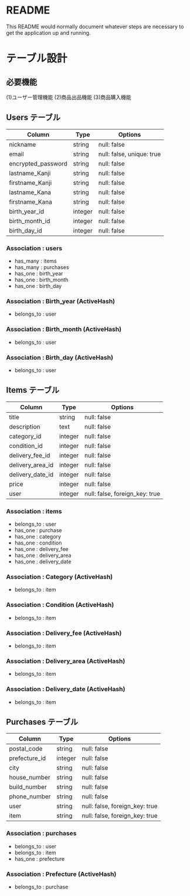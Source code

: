 # README

This README would normally document whatever steps are necessary to get the
application up and running.

# テーブル設計
## 必要機能

(1)ユーザー管理機能
(2)商品出品機能
(3)商品購入機能

## Users テーブル

| Column             | Type    | Options                   |
| ------------------ | ------  | -----------               |
| nickname           | string  | null: false               |
| email              | string  | null: false, unique: true |
| encrypted_password | string  | null: false               |
| lastname_Kanji     | string  | null: false               |
| firstname_Kanji    | string  | null: false               |
| lastname_Kana      | string  | null: false               |
| firstname_Kana     | string  | null: false               |
| birth_year_id      | integer | null: false               |
| birth_month_id     | integer | null: false               |
| birth_day_id       | integer | null: false               |

### Association : users

- has_many : items
- has_many : purchases
- has_one : birth_year
- has_one : birth_month
- has_one : birth_day

### Association : Birth_year (ActiveHash)

- belongs_to : user

### Association : Birth_month (ActiveHash)

- belongs_to : user

### Association : Birth_day (ActiveHash)

- belongs_to : user


## Items テーブル

| Column           | Type    | Options                        |
| ---------------- | ------  | ------------------------------ |
| title            | string  | null: false                    |
| description      | text    | null: false                    |
| category_id      | integer | null: false                    |
| condition_id     | integer | null: false                    |
| delivery_fee_id  | integer | null: false                    |
| delivery_area_id | integer | null: false                    |
| delivery_date_id | integer | null: false                    |
| price            | integer | null: false                    |
| user             | integer | null: false, foreign_key: true |

### Association : items

- belongs_to : user
- has_one : purchase
- has_one : category
- has_one : condition
- has_one : delivery_fee
- has_one : delivery_area
- has_one : delivery_date

### Association : Category (ActiveHash)

- belongs_to : item

### Association : Condition (ActiveHash)

- belongs_to : item

### Association : Delivery_fee (ActiveHash)

- belongs_to : item

### Association : Delivery_area (ActiveHash)

- belongs_to : item

### Association : Delivery_date (ActiveHash)

- belongs_to : item


## Purchases テーブル

| Column          | Type    | Options                        |
| --------------- | ------  | ------------------------------ |
| postal_code     | string  | null: false                    |
| prefecture_id   | integer | null: false                    |
| city            | string  | null: false                    |
| house_number    | string  | null: false                    |
| build_number    | string  | null: false                    |
| phone_number    | string  | null: false                    |
| user            | string  | null: false, foreign_key: true |
| item            | string  | null: false, foreign_key: true |

### Association : purchases

- belongs_to : user
- belongs_to : item
- has_one : prefecture

### Association : Prefecture (ActiveHash)

- belongs_to : purchase
